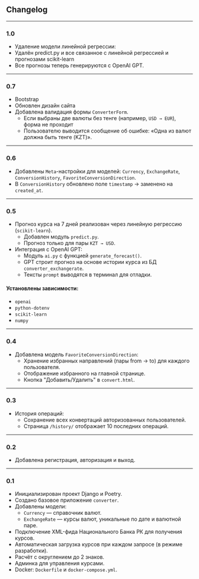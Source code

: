 ## Changelog
---

### 1.0
- Удаление модели линейной регрессии:
- Удалён predict.py и все связанное с линейной регрессией и прогнозами scikit-learn
- Все прогнозы теперь генерируются с OpenAI GPT.

---

### 0.7
- Bootstrap
- Обновлен дизайн сайта
- Добавлена валидация формы `ConverterForm`.
  - Если выбраны две валюты без тенге (например, `USD → EUR`), форма не проходит
  - Пользователю выводится сообщение об ошибке: «Одна из валют должна быть тенге (KZT)».

---

### 0.6
- Добавлены `Meta`-настройки для моделей: `Currency`, `ExchangeRate`, `ConversionHistory`, `FavoriteConversionDirection`.
- В `ConversionHistory` обновлено поле `timestamp` → заменено на `created_at`.

---

### 0.5
- Прогноз курса на 7 дней реализован через линейную регрессию (`scikit-learn`).
  - Добавлен модуль `predict.py`.
  - Прогноз только для пары `KZT → USD`.
- Интеграция с OpenAI GPT:
  - Модуль `ai.py` с функцией `generate_forecast()`.
  - GPT строит прогноз на основе истории курса из БД `converter_exchangerate`.
  - Тексты `prompt` выводятся в терминал для отладки.

#### Установлены зависимости:
- `openai`
- `python-dotenv`
- `scikit-learn`
- `numpy`

---

### 0.4
- Добавлена модель `FavoriteConversionDirection`:
  - Хранение избранных направлений (пары from → to) для каждого пользователя.
  - Отображение избранного на главной странице.
  - Кнопка "Добавить/Удалить" в `convert.html`.

---

### 0.3
- История операций:
  - Сохранение всех конвертаций авторизованных пользователей.
  - Страница `/history/` отображает 10 последних операций.

---

### 0.2
- Добавлена регистрация, авторизация и выход.

---

### 0.1
- Инициализирован проект Django и Poetry.
- Создано базовое приложение `converter`.
- Добавлены модели:
  - `Currency` — справочник валют.
  - `ExchangeRate` — курсы валют, уникальные по дате и валютной паре.
- Подключение XML-фида Национального Банка РК для получения курсов.
- Автоматическая загрузка курсов при каждом запросе (в режиме разработки).
- Расчёт с округлением до 2 знаков.
- Админка для управления курсами.
- Docker: `Dockerfile` и `docker-compose.yml`.